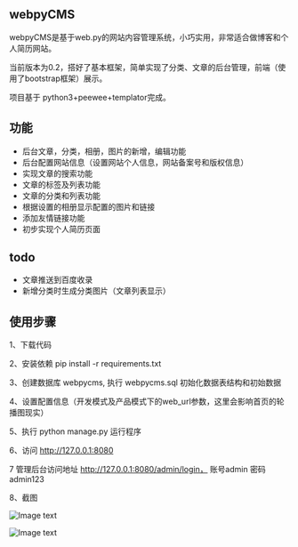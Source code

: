 ## webpyCMS

webpyCMS是基于web.py的网站内容管理系统，小巧实用，非常适合做博客和个人简历网站。

当前版本为0.2，搭好了基本框架，简单实现了分类、文章的后台管理，前端（使用了bootstrap框架）展示。

项目基于 python3+peewee+templator完成。

## 功能

- 后台文章，分类，相册，图片的新增，编辑功能
- 后台配置网站信息（设置网站个人信息，网站备案号和版权信息）
- 实现文章的搜索功能
- 文章的标签及列表功能
- 文章的分类和列表功能  
- 根据设置的相册显示配置的图片和链接
- 添加友情链接功能
- 初步实现个人简历页面

## todo
- 文章推送到百度收录
- 新增分类时生成分类图片（文章列表显示）


## 使用步骤

1、下载代码

2、安装依赖 pip install -r requirements.txt

3、创建数据库 webpycms, 执行 webpycms.sql 初始化数据表结构和初始数据

4、设置配置信息（开发模式及产品模式下的web_url参数，这里会影响首页的轮播图现实）

5、执行 python manage.py 运行程序

6、访问 http://127.0.0.1:8080

7 管理后台访问地址 http://127.0.0.1:8080/admin/login， 账号admin 密码admin123

8、截图

![Image text](https://raw.githubusercontent.com/colinshin/webpyCMS/master/static/images/one.png)

![Image text](https://raw.githubusercontent.com/colinshin/webpyCMS/master/static/images/two.png)

